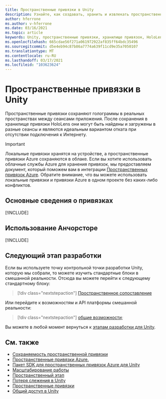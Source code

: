 ```yaml
---
title: Пространственные привязки в Unity
description: Узнайте, как создавать, хранить и извлекать пространственные привязки в приложениях Unity Mixed Reality.
author: hferrone
ms.author: v-hferrone
ms.date: 03/16/2021
ms.topic: article
keywords: Unity, пространственные привязки, хранилище привязок, HoloLens, гарнитура смешанной реальности, гарнитура Windows Mixed Reality, гарнитура виртуальной реальности
ms.openlocfilehash: 665cdae56f271a061972922af835ff64bdc35496
ms.sourcegitcommit: d5e4eb94c87b86a7774a639f11cd9e35a7050107
ms.translationtype: MT
ms.contentlocale: ru-RU
ms.lasthandoff: 03/17/2021
ms.locfileid: "103623624"
---
```

# <a name="spatial-anchors-in-unity"></a>Пространственные привязки в Unity

Пространственные привязки сохраняют голограммы в реальных пространствах между сеансами приложения. После сохранения в хранилище привязки HoloLens они могут быть найдены и загружены в разные сеансы и являются идеальным вариантом отката при отсутствии подключения к Интернету.

> [!IMPORTANT]
> Локальные привязки хранятся на устройстве, а пространственные привязки Azure сохраняются в облаке. Если вы хотите использовать облачные службы Azure для хранения привязок, мы предоставляем документ, который поможем вам в интеграции [Пространственных привязок Azure](../mixed-reality-cloud-services.md#azure-spatial-anchors). Обратите внимание, что вы можете использовать локальные привязки и привязки Azure в одном проекте без каких-либо конфликтов.

## <a name="understanding-anchors"></a>Основные сведения о привязках

[!INCLUDE[](includes/unity-understanding-anchors.md)]

## <a name="using-the-anchorstore"></a>Использование Анчорсторе

[!INCLUDE[](includes/unity-spatial-anchorstore.md)]

## <a name="next-development-checkpoint"></a>Следующий этап разработки

Если вы используете точку контрольной точки разработки Unity, которую мы собрали, то можете изучить стандартные блоки в смешанной реальности. Отсюда вы можете перейти к следующему стандартному блоку:

> [!div class="nextstepaction"]
> [Пространственное сопоставление](spatial-mapping-in-unity.md)

Или перейдите к возможностям и API платформы смешанной реальности:

> [!div class="nextstepaction"]
> [общие возможности](shared-experiences-in-unity.md);

Вы можете в любой момент вернуться к [этапам разработки для Unity](unity-development-overview.md#2-core-building-blocks).

## <a name="see-also"></a>См. также
* [Сохраняемость пространственной привязки](../../design/coordinate-systems.md#spatial-anchor-persistence)
* <a href="/azure/spatial-anchors" target="_blank">Пространственные привязки Azure.</a>
* <a href="/dotnet/api/Microsoft.Azure.SpatialAnchors" target="_blank">Пакет SDK для пространственных привязок Azure для Unity</a>
* [Масштабирование работы](../../design/coordinate-systems.md#mixed-reality-experience-scales)
* [Пространственный этап](../../design/coordinate-systems.md#stage-frame-of-reference)
* [Потеря слежения в Unity](tracking-loss-in-unity.md)
* [Пространственные привязки](../../design/spatial-anchors.md)
* [Общий доступ в Unity](shared-experiences-in-unity.md)